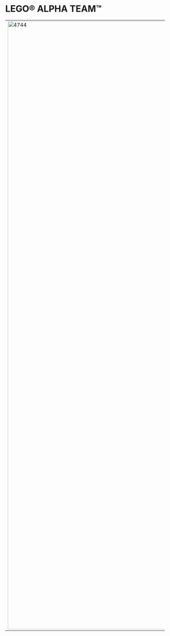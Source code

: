 # LEGO® ALPHA TEAM™

<table>
<tr>
<td rowspan="2"><img alt="4744" src="https://www.lego.com/cdn/product-assets/product.img.pri/4744_prod.jpg" width="1920"></td>
<td><b>4744 Tundrakutató</b></td>
</tr>
<tr>
<td>Senki nem tartóztathatja fel a tundrakutatót. Ha ki akarod szabadítani a fogságból az ügynököt, kutatófúrást kell végezned a fagyos hegyoldalban, de légy óvatos: ha rossz helyen fúrsz, működésbe hozhatod az elrejtett jéggömböt!</td>
</tr>
</table>